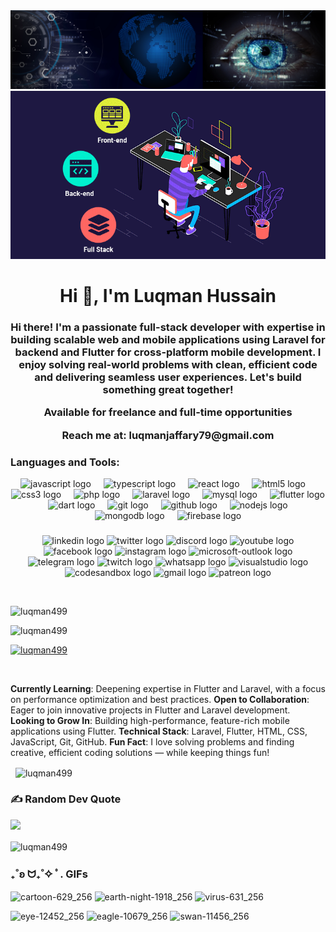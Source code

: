 <img src="luqman.png" width="auto"> 
<br>
<div align="center"><img src="fullstack.gif"></div>

<h1 align="center">Hi 👋, I'm Luqman Hussain</h1>
<h3 align="center">
Hi there! I'm a passionate full-stack developer with expertise in building scalable web and mobile applications using Laravel for backend and Flutter for cross-platform mobile development.
I enjoy solving real-world problems with clean, efficient code and delivering seamless user experiences.
Let's build something great together!
<p> Available for freelance and full-time opportunities</p>
<p>Reach me at: luqmanjaffary79@gmail.com</p>


<h3 align="left">Languages and Tools:</h3>
<div align="center">
  <img src="https://cdn.jsdelivr.net/gh/devicons/devicon/icons/javascript/javascript-original.svg" height="30" alt="javascript logo"  />
  <img width="12" />
  <img src="https://cdn.jsdelivr.net/gh/devicons/devicon/icons/typescript/typescript-original.svg" height="30" alt="typescript logo"  />
  <img width="12" />
  <img src="https://cdn.jsdelivr.net/gh/devicons/devicon/icons/react/react-original.svg" height="30" alt="react logo"  />
  <img width="12" />
  <img src="https://cdn.jsdelivr.net/gh/devicons/devicon/icons/html5/html5-original.svg" height="30" alt="html5 logo"  />
  <img width="12" />
  <img src="https://cdn.jsdelivr.net/gh/devicons/devicon/icons/css3/css3-original.svg" height="30" alt="css3 logo"  />
  <img width="12" />
  <img src="https://cdn.jsdelivr.net/gh/devicons/devicon/icons/php/php-original.svg" height="30" alt="php logo"  />
  <img width="12" />
  <img src="https://cdn.jsdelivr.net/gh/devicons/devicon/icons/laravel/laravel-original.svg" height="30" alt="laravel logo"  />
  <img width="12" />
  <img src="https://cdn.jsdelivr.net/gh/devicons/devicon/icons/mysql/mysql-original.svg" height="30" alt="mysql logo"  />
  <img width="12" />
  <img src="https://cdn.jsdelivr.net/gh/devicons/devicon/icons/flutter/flutter-original.svg" height="30" alt="flutter logo"  />
  <img width="12" />
  <img src="https://cdn.jsdelivr.net/gh/devicons/devicon/icons/dart/dart-original.svg" height="30" alt="dart logo"  />
  <img width="12" />
  <img src="https://cdn.jsdelivr.net/gh/devicons/devicon/icons/git/git-original.svg" height="30" alt="git logo"  />
  <img width="12" />
  <img src="https://cdn.jsdelivr.net/gh/devicons/devicon/icons/github/github-original.svg" height="30" alt="github logo"  />
  <img width="12" />
  <img src="https://cdn.jsdelivr.net/gh/devicons/devicon/icons/nodejs/nodejs-original.svg" height="30" alt="nodejs logo"  />
  <img width="12" />
  <img src="https://cdn.jsdelivr.net/gh/devicons/devicon/icons/mongodb/mongodb-original.svg" height="30" alt="mongodb logo"  />
  <img width="12" />
  <img src="https://cdn.jsdelivr.net/gh/devicons/devicon/icons/firebase/firebase-plain.svg" height="30" alt="firebase logo"  />
</div>

###

<div align="center">
  <img src="https://raw.githubusercontent.com/maurodesouza/profile-readme-generator/master/src/assets/icons/social/linkedin/default.svg" width="41" height="30" alt="linkedin logo"  />
  <img src="https://raw.githubusercontent.com/maurodesouza/profile-readme-generator/master/src/assets/icons/social/twitter/default.svg" width="41" height="30" alt="twitter logo"  />
  <img src="https://raw.githubusercontent.com/maurodesouza/profile-readme-generator/master/src/assets/icons/social/discord/default.svg" width="41" height="30" alt="discord logo"  />
  <img src="https://raw.githubusercontent.com/maurodesouza/profile-readme-generator/master/src/assets/icons/social/youtube/default.svg" width="41" height="30" alt="youtube logo"  />
  <img src="https://raw.githubusercontent.com/maurodesouza/profile-readme-generator/master/src/assets/icons/social/facebook/default.svg" width="41" height="30" alt="facebook logo"  />
  <img src="https://raw.githubusercontent.com/maurodesouza/profile-readme-generator/master/src/assets/icons/social/instagram/default.svg" width="41" height="30" alt="instagram logo"  />
  <img src="https://raw.githubusercontent.com/maurodesouza/profile-readme-generator/master/src/assets/icons/social/microsoft-outlook/default.svg" width="41" height="30" alt="microsoft-outlook logo"  />
  <img src="https://raw.githubusercontent.com/maurodesouza/profile-readme-generator/master/src/assets/icons/social/telegram/default.svg" width="41" height="30" alt="telegram logo"  />
  <img src="https://raw.githubusercontent.com/maurodesouza/profile-readme-generator/master/src/assets/icons/social/twitch/default.svg" width="41" height="30" alt="twitch logo"  />
  <img src="https://raw.githubusercontent.com/maurodesouza/profile-readme-generator/master/src/assets/icons/social/whatsapp/default.svg" width="41" height="30" alt="whatsapp logo"  />
  <img src="https://raw.githubusercontent.com/maurodesouza/profile-readme-generator/master/src/assets/icons/social/visualstudio/default.svg" width="41" height="30" alt="visualstudio logo"  />
  <img src="https://raw.githubusercontent.com/maurodesouza/profile-readme-generator/master/src/assets/icons/social/codesandbox/default.svg" width="41" height="30" alt="codesandbox logo"  />
  <img src="https://raw.githubusercontent.com/maurodesouza/profile-readme-generator/master/src/assets/icons/social/gmail/default.svg" width="41" height="30" alt="gmail logo"  />
  <img src="https://raw.githubusercontent.com/maurodesouza/profile-readme-generator/master/src/assets/icons/social/patreon/default.svg" width="41" height="30" alt="patreon logo"  />
</div>

<p>&nbsp;</p>

<p align="left"> 
  <img src="https://komarev.com/ghpvc/?username=luqman499&label=Profile%20views&color=0e75b6&style=flat" alt="luqman499" /> 
</p>

<p align="left">
  <img  src="https://github-readme-stats.vercel.app/api/top-langs?username=luqman499&show_icons=true&locale=en&layout=compact" alt="luqman499" />
</p>

<p align="left"> 
  <a href="https://github.com/ryo-ma/github-profile-trophy">
    <img src="https://github-profile-trophy.vercel.app/?username=luqman499" alt="luqman499" />
  </a> 
</p>

<p>&nbsp;</p>

 **Currently Learning**: Deepening expertise in Flutter and Laravel, with a focus on performance optimization and best practices.
 **Open to Collaboration**: Eager to join innovative projects in Flutter and Laravel development.
**Looking to Grow In**: Building high-performance, feature-rich mobile applications using Flutter.
**Technical Stack**: Laravel, Flutter, HTML, CSS, JavaScript, Git, GitHub.
**Fun Fact**: I love solving problems and finding creative, efficient coding solutions — while keeping things fun!
<p>&nbsp;
  <img align="center" src="https://github-readme-stats.vercel.app/api?username=luqman499&show_icons=true&locale=en" alt="luqman499" />
</p>

### ✍️ Random Dev Quote

![](https://quotes-github-readme.vercel.app/api?type=horizontal&theme=radical)

<p>
  <img align="center" src="https://github-readme-streak-stats.herokuapp.com/?user=luqman499&" alt="luqman499" />
</p>

### ₊˚ʚ ᗢ₊˚✧ ﾟ. GIFs

![cartoon-629_256](https://github.com/hsynsvm/hsynsvm/assets/148003585/da2835fc-abec-4938-9468-77dfcabc75d5)
![earth-night-1918_256](https://github.com/hsynsvm/hsynsvm/assets/148003585/5c476bf0-da7c-427a-b1fa-4cd13795d540)
![virus-631_256](https://github.com/hsynsvm/hsynsvm/assets/148003585/bba25792-75a6-431b-b250-da2659ab27f7)

![eye-12452_256](https://github.com/hsynsvm/hsynsvm/assets/148003585/eaf90393-87f5-40cf-94ed-62f8e36403fe)
![eagle-10679_256](https://github.com/hsynsvm/hsynsvm/assets/148003585/0364888a-7b6f-4e89-8e7c-9587a56c35c4)
![swan-11456_256](https://github.com/hsynsvm/hsynsvm/assets/148003585/78033dec-0e74-4ce3-af52-1277dd0f7c36)
